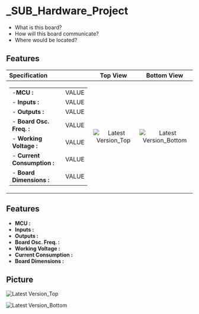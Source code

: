 # _SUB_Hardware_Project

- What is this board? 
- How will this board communicate?
- Where would be located?

## Features

|Specification|Top View|Bottom View|
|:---|:---:|:---:|
|<table><tbody><tr><td>-__MCU :__</td> <td> VALUE </td></tr> <tr><td>- __Inputs :__</td> <td> VALUE </td></tr> <tr><td>- __Outputs :__</td> <td> VALUE </td></tr> <tr><td>- __Board Osc. Freq. :__</td> <td> VALUE </td></tr> <tr><td>- __Working Voltage :__</td> <td> VALUE </td></tr> <tr><td>- __Current Consumption :__</td> <td> VALUE </td></tr> <tr><td>- __Board Dimensions :__ </td> <td> VALUE </td></tr></tbody></table>|![Latest Version_Top](https://github.com/mend0z0)|![Latest Version_Bottom](https://github.com/mend0z0)|




## Features

- __MCU :__ 
- __Inputs :__ 
- __Outputs :__ 
- __Board Osc. Freq. :__ 
- __Working Voltage :__
- __Current Consumption :__
- __Board Dimensions :__

## Picture

![Latest Version_Top](https://github.com/mend0z0)

![Latest Version_Bottom](https://github.com/mend0z0)